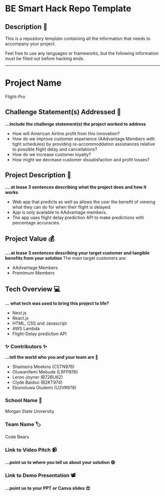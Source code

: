 # BE Smart Hack Repo Template

## Description 🚨 
This is a repository template containing all the information that needs to accompany your project.

Feel free to use any languages or frameworks, but the following information must be filled out before hacking ends.
___________


# Project Name
Flight-Pro


## Challenge Statement(s) Addressed 🎯
**...include the challenge statement(s) the project worked to address**
* How will American Airline profit from this innovation?
* How do we improve customer experience (AAdvantage Members with tight schedules) by providing re-accommoddation
  assistances relative to possible flight delay and cancellations?
* How do we increase customer loyalty?
* How might we decrease customer dissatisfaction and profit losses?

    
## Project Description 🤯
**....at lease 3 sentences describing what the project does and how it works**
* Web app that predicts as well as allows the user the benefit of viewing what they can do for when their flight is delayed.
* App is only available to AAdvantage members. 
* The app uses flight delay prediction API to make predictions with percentage accuracies.
  
  
## Project Value 💰
**....at lease 3 sentences describing your target customer and tangible benefits from your solution**
The main target customers are:
* AAdvantage Members
* Premimum Members
  

## Tech Overview 💻
**... what tech was used to bring this project to life?**
* Next.js
* React.js
* HTML, CSS and Javascript
* AWS Lambda
* Flight-Delay prediction API


### ✨ Contributors ✨
**...tell the world who you and your team are 🙂**
* Shaimeira Meekins (C5TN976)
* Oluwanifemi Mebude (L9FP976)
* Leron Joyner (B72BU62)
* Clyde Baidoo (B2KT974)
* Ebunoluwa Oludemi (U2VR978)

  
### School Name 🏫
Morgan State University


### Team Name 🏷
Code Bears

### Link to Video Pitch 📹
**...point us to where you tell us about your solution 😄**

### Link to Demo Presentation 📽
**...point us to your PPT or Canva slides 😍**


